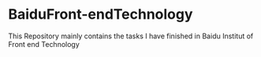 # BaiduFront-endTechnology
This Repository mainly contains the tasks I have finished in Baidu Institut of  Front end Technology
